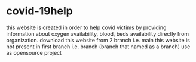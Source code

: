 # covid-19help
this website is created in order to help covid victims by providing information about oxygen availability, blood, beds availability directly from organization. download this website from 2 branch i.e. main this website is not present in first branch i.e. branch (branch that named as a branch) use as opensource project
